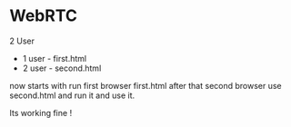 # WebRTC

2 User 
 - 1 user - first.html
 - 2 user - second.html
 
now starts with run first browser first.html after that second browser use second.html and run it and use it.

Its working fine !
